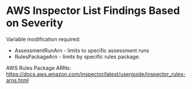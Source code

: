 # AWS Inspector List Findings Based on Severity

Variable modification required:
* AssessmentRunArn - limits to specific assessment runs
* RulesPackageArn - limits by specific rules package. 

AWS Rules Package ARNs: 
https://docs.aws.amazon.com/inspector/latest/userguide/inspector_rules-arns.html
